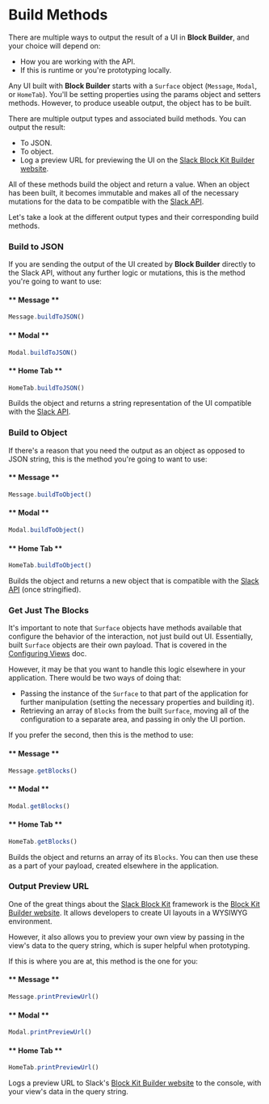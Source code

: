 # Build Methods

There are multiple ways to output the result of a UI in **Block Builder**, and your choice will depend on:

* How you are working with the API.
* If this is runtime or you're prototyping locally.

Any UI built with **Block Builder** starts with a `Surface` object (`Message`, `Modal`, or `HomeTab`). You'll be setting properties using the params object and setters methods. However, to produce useable output, the object has to be built.

There are multiple output types and associated build methods. You can output the result:

* To JSON.
* To object.
* Log a preview URL for previewing the UI on the [Slack Block Kit Builder website](https://app.slack.com/block-kit-builder). 

All of these methods build the object and return a value. When an object has been built, it becomes immutable and makes all of the necessary mutations for the data to be compatible with the [Slack API](https://api.slack.com).

Let's take a look at the different output types and their corresponding build methods. 

### Build to JSON

If you are sending the output of the UI created by **Block Builder** directly to the Slack API, without any further logic or mutations, this is the method you're going to want to use:

<!-- tabs:start -->

#### ** Message **

```javascript
Message.buildToJSON()
```

#### ** Modal **

```javascript
Modal.buildToJSON()
```

#### ** Home Tab **

```javascript
HomeTab.buildToJSON()
```

<!-- tabs:end -->

Builds the object and returns a string representation of the UI compatible with the [Slack API](https://api.slack.com/).

### Build to Object

If there's a reason that you need the output as an object as opposed to JSON string, this is the method you're going to want to use:

<!-- tabs:start -->

#### ** Message **

```javascript
Message.buildToObject()
```

#### ** Modal **

```javascript
Modal.buildToObject()
```

#### ** Home Tab **

```javascript
HomeTab.buildToObject()
```

<!-- tabs:end -->

Builds the object and returns a new object that is compatible with the [Slack API](https://api.slack.com/) (once stringified).

### Get Just The Blocks

It's important to note that `Surface` objects have methods available that configure the behavior of the interaction, not just build out UI. Essentially, built `Surface` objects are their own payload. That is covered in the [Configuring Views](configuring-views.md) doc.

However, it may be that you want to handle this logic elsewhere in your application. There would be two ways of doing that:

* Passing the instance of the `Surface` to that part of the application for further manipulation (setting the necessary properties and building it).
* Retrieving an array of `Blocks` from the built `Surface`, moving all of the configuration to a separate area, and passing in only the UI portion. 

If you prefer the second, then this is the method to use:  

<!-- tabs:start -->

#### ** Message **

```javascript
Message.getBlocks()
```

#### ** Modal **

```javascript
Modal.getBlocks()
```

#### ** Home Tab **

```javascript
HomeTab.getBlocks()
```

<!-- tabs:end -->

Builds the object and returns an array of its `Blocks`. You can then use these as a part of your payload, created elsewhere in the application.

### Output Preview URL

One of the great things about the [Slack Block Kit](https://api.slack.com/block-kit) framework is the [Block Kit Builder website](https://app.slack.com/block-kit-builder). It allows developers to create UI layouts in a WYSIWYG environment.

However, it also allows you to preview your own view by passing in the view's data to the query string, which is super helpful when prototyping.

If this is where you are at, this method is the one for you:  

<!-- tabs:start -->

#### ** Message **

```javascript
Message.printPreviewUrl()
```

#### ** Modal **

```javascript
Modal.printPreviewUrl()
```

#### ** Home Tab **

```javascript
HomeTab.printPreviewUrl()
```

<!-- tabs:end -->

Logs a preview URL to Slack's [Block Kit Builder website](https://app.slack.com/block-kit-builder) to the console, with your view's data in the query string.
